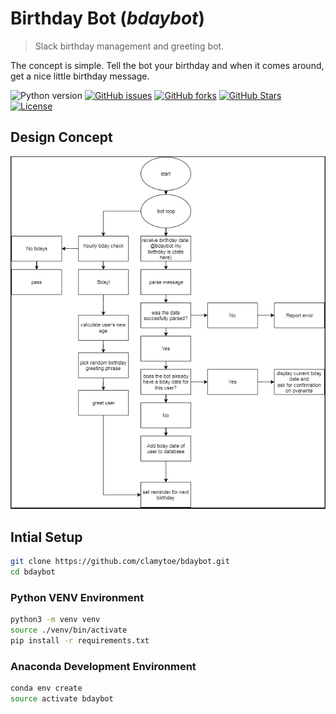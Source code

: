 # Birthday Bot (*bdaybot*)
> Slack birthday management and greeting bot.

The concept is simple. Tell the bot your birthday and when it comes around, get a nice little birthday message.

![Python version][python-version]
[![GitHub issues][issues-image]][issues-url]
[![GitHub forks][fork-image]][fork-url]
[![GitHub Stars][stars-image]][stars-url]
[![License][license-image]][license-url]

## Design Concept
![flowchart](img/flowchart.png)

## Intial Setup
```bash
git clone https://github.com/clamytoe/bdaybot.git
cd bdaybot
```

### Python VENV Environment

```bash
python3 -m venv venv
source ./venv/bin/activate
pip install -r requirements.txt
```

### Anaconda Development Environment

```bash
conda env create
source activate bdaybot
```

[python-version]:https://img.shields.io/badge/python-3.6%2B-brightgreen.svg
[issues-image]:https://img.shields.io/github/issues/clamytoe/bdaybot.svg
[issues-url]:https://github.com/clamytoe/bdaybot/issues
[fork-image]:https://img.shields.io/github/forks/clamytoe/bdaybot.svg
[fork-url]:https://github.com/clamytoe/bdaybot/network
[stars-image]:https://img.shields.io/github/stars/clamytoe/bdaybot.svg
[stars-url]:https://github.com/clamytoe/bdaybot/stargazers
[license-image]:https://img.shields.io/github/license/clamytoe/bdaybot.svg
[license-url]:https://github.com/clamytoe/bdaybot/blob/master/LICENSE
